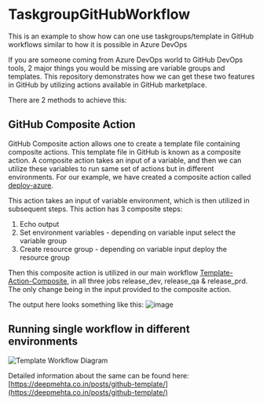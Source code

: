 # TaskgroupGitHubWorkflow

This is an example to show how can one use taskgroups/template in GitHub workflows similar to how it is possible in Azure DevOps

If you are someone coming from Azure DevOps world to GitHub DevOps tools, 2 major things you would be missing are variable groups and templates. This repository demonstrates how we can get these two features in GitHub by utilizing actions available in GitHub marketplace.

There are 2 methods to achieve this:

## GitHub Composite Action

GitHub Composite action allows one to create a template file containing composite actions. This template file in GitHub is known as a composite action. A composite action takes an input of a variable, and then we can utilize these variables to run same set of actions but in different environments.
For our example, we have created a composite action called [deploy-azure](https://github.com/deep-mm/TaskgroupGitHubWorkflow/blob/main/.github/actions/deploy-azure/action.yml).

This action takes an input of variable environment, which is then utilized in subsequent steps.
This action has 3 composite steps:

1. Echo output
2. Set environment variables - depending on variable input select the variable group
3. Create resource group - depending on variable input deploy the resource group

Then this composite action is utilized in our main workflow [Template-Action-Composite](https://github.com/deep-mm/TaskgroupGitHubWorkflow/blob/main/.github/workflows/template-new.yml), in all three jobs release_dev, release_qa & release_prd. The only change being in the input provided to the composite action.

The output here looks something like this:
![image](https://user-images.githubusercontent.com/29853549/131791434-873d9fb9-c8fd-44ed-977c-a8bed732e032.png)

## Running single workflow in different environments

![Template Workflow Diagram](https://user-images.githubusercontent.com/29853549/120455739-a54fd680-c3b2-11eb-8875-5de1fb34c20c.png)

Detailed information about the same can be found here: [https://deepmehta.co.in/posts/github-template/](https://deepmehta.co.in/posts/github-template/)
